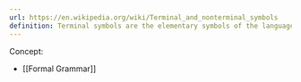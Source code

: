 ```yaml
---
url: https://en.wikipedia.org/wiki/Terminal_and_nonterminal_symbols
definition: Terminal symbols are the elementary symbols of the language defined as part of a formal grammar.
---
```

Concept:
- [[Formal Grammar]]
